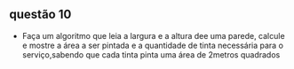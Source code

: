 ## questão 10
- Faça um algoritmo que leia a largura e a altura dee uma parede, calcule e mostre a área a ser pintada e a quantidade de tinta necessária para o serviço,sabendo que cada tinta pinta uma área de 2metros quadrados 